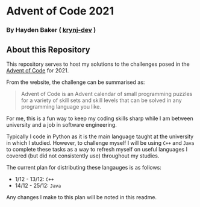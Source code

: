 # Advent of Code 2021
### By Hayden Baker ( [krynj-dev](http://www.github.com/krynj-dev) )

## About this Repository
This repository serves to host my solutions to the challenges posed in the [Advent of Code](https://adventofcode.com/) for 2021.

From the website, the challenge can be summarised as:
> Advent of Code is an Advent calendar of small programming puzzles for a variety of skill sets and skill levels that can be solved in any programming language you like.

For me, this is a fun way to keep my coding skills sharp while I am between university and a job in software engineering.

Typically I code in Python as it is the main language taught at the university in which I studied. However, to challenge myself I will be using `C++` and `Java` to complete these tasks as a way to refresh myself on useful languages I covered (but did not consistently use) throughout my studies.

The current plan for distributing these langauges is as follows:
- 1/12 - 13/12: `C++`
- 14/12 - 25/12: `Java`

Any changes I make to this plan will be noted in this readme.